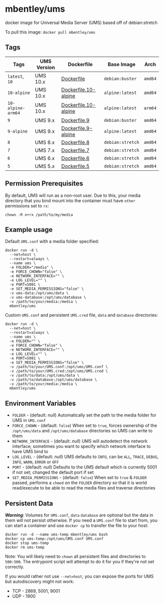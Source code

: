 # mbentley/ums

docker image for Universal Media Server (UMS)
based off of debian:stretch

To pull this image:
`docker pull mbentley/ums`

## Tags

| Tags | UMS Version | Dockerfile | Base Image | Arch |
| ---- | ----------- | ---------- | ---------- | ---- |
| `latest`, `10` | UMS 10.x | [Dockerfile](Dockerfile) | `debian:buster` | `amd64` |
| `10-alpine` | UMS 10.x | [Dockerfile.10-alpine](Dockerfile.10-alpine) | `alpine:latest` | `amd64` |
| `10-alpine-arm64` | UMS 10.x | [Dockerfile.10-alpine](Dockerfile.10-alpine) | `alpine:latest` | `arm64` |
| `9` | UMS 9.x | [Dockerfile.9](Dockerfile.9) | `debian:buster` | `amd64` |
| `9-alpine` | UMS 9.x | [Dockerfile.9-alpine](Dockerfile.9-alpine) | `alpine:latest` | `amd64` |
| `8` | UMS 8.x | [Dockerfile.8](Dockerfile.8) | `debian:stretch` | `amd64` |
| `7` | UMS 7.x | [Dockerfile.7](Dockerfile.7) | `debian:stretch` | `amd64` |
| `6` | UMS 6.x | [Dockerfile.6](Dockerfile.6) | `debian:stretch` | `amd64` |
| `5` | UMS 5.x | [Dockerfile.5](Dockerfile.5) | `debian:stretch` | `amd64` |

## Permission Prerequisites

By default, UMS will run as a non-root user.  Due to this, your media directory that you bind mount into the container must have `other` permissions set to `rx`:

```
chown -R o+rx /path/to/my/media
```

## Example usage

Default `UMS.conf` with a media folder specified:

```
docker run -d \
  --net=host \
  --restart=always \
  --name ums \
  -e FOLDER="/media" \
  -e FORCE_CHOWN="false" \
  -e NETWORK_INTERFACE="" \
  -e LOG_LEVEL="" \
  -e PORT=5001 \
  -e SET_MEDIA_PERMISSIONS="false" \
  -v ums-data:/opt/ums/data \
  -v ums-database:/opt/ums/database \
  -v /path/to/your/media:/media \
  mbentley/ums
```

Custom `UMS.conf` and persistent `UMS.cred` file, `data` and `database` directories:

```
docker run -d \
  --net=host \
  --restart=always \
  --name ums \
  -e FOLDER="" \
  -e FORCE_CHOWN="false" \
  -e NETWORK_INTERFACE="" \
  -e LOG_LEVEL="" \
  -e PORT=5001 \
  -e SET_MEDIA_PERMISSIONS="false" \
  -v /path/to/your/UMS.conf:/opt/ums/UMS.conf \
  -v /path/to/your/UMS.cred:/opt/ums/UMS.cred \
  -v /path/to/data:/opt/ums/data \
  -v /path/to/database:/opt/ums/database \
  -v /path/to/your/media:/media \
  mbentley/ums
```

## Environment Variables

* `FOLDER` - (default: _null_) Automatically set the path to the media folder for UMS in `UMS.conf`
* `FORCE_CHOWN` - (default: `false`) When set to `true`, forces ownership of the `/opt/ums/data` and `/opt/ums/database` directories so UMS can write to them
* `NETWORK_INTERFACE` - (default: _null_) UMS will autodetect the network interface; sometimes you want to specify which network interface to have UMS bind to
* `LOG_LEVEL` - (default: _null_) UMS defaults to `INFO`, can be `ALL`, `TRACE`, `DEBUG`, `INFO`, `WARN`, `ERROR` or `OFF`
* `PORT` - (default: _null_) Defaults to the UMS default which is currently 5001 if not set; changed the default port if set
* `SET_MEDIA_PERMISSIONS` - (default: `false`) When set to `true` & `FOLDER` passed, performs a `chmod` on the `FOLDER` directory so that it is world read/execute to be able to read the media files and traverse directories

## Persistent Data

**_Warning_**: Volumes for `UMS.conf`, `data` `database` are optional but the data in them will not persist otherwise.  If you need a `UMS.conf` file to start from, you can start a container and use `docker cp` to transfer the file to your host:

```
docker run -d --name ums-temp mbentley/ums bash
docker cp ums-temp:/opt/ums/UMS.conf UMS.conf
docker stop ums-temp
docker rm ums-temp
```

Note: You will likely need to `chown` all persistent files and directories to `500:500`.  The entrypoint script will attempt to do it for you if they're not set correctly.

If you would rather not use `--net=host`, you can expose the ports for UMS but autodiscovery might not work:

* TCP - 2869, 5001, 9001
* UDP - 1900

